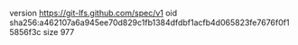 version https://git-lfs.github.com/spec/v1
oid sha256:a462107a6a945ee70d829c1fb1384dfdbf1acfb4d065823fe7676f0f15856f3c
size 977

